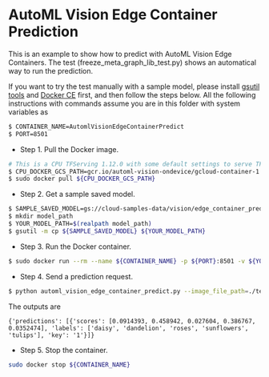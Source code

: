 # AutoML Vision Edge Container Prediction

This is an example to show how to predict with AutoML Vision Edge Containers.
The test (freeze_meta_graph_lib_test.py) shows an automatical way to run the
prediction.

If you want to try the test manually with a sample model, please install
[gsutil tools](https://cloud.google.com/storage/docs/gsutil_install) and
[Docker CE](https://docs.docker.com/install/) first, and then follow the steps
below. All the following instructions with commands assume you are in this
folder with system variables as

```bash
$ CONTAINER_NAME=AutomlVisionEdgeContainerPredict
$ PORT=8501
```

+   Step 1. Pull the Docker image.

```bash
# This is a CPU TFServing 1.12.0 with some default settings to serve TF models.
$ CPU_DOCKER_GCS_PATH=gcr.io/automl-vision-ondevice/gcloud-container-1.12.0:latest
$ sudo docker pull ${CPU_DOCKER_GCS_PATH}
```

+   Step 2. Get a sample saved model.

```bash
$ SAMPLE_SAVED_MODEL=gs://cloud-samples-data/vision/edge_container_predict/saved_model.pb
$ mkdir model_path
$ YOUR_MODEL_PATH=$(realpath model_path)
$ gsutil -m cp ${SAMPLE_SAVED_MODEL} ${YOUR_MODEL_PATH}
```

+   Step 3. Run the Docker container.

```bash
$ sudo docker run --rm --name ${CONTAINER_NAME} -p ${PORT}:8501 -v ${YOUR_MODEL_PATH}:/tmp/mounted_model/0001 -t ${CPU_DOCKER_GCS_PATH}
```

+   Step 4. Send a prediction request.

```bash
$ python automl_vision_edge_container_predict.py --image_file_path=./test.jpg --image_key=1 --port_number=${PORT}
```

The outputs are

```
{'predictions': [{'scores': [0.0914393, 0.458942, 0.027604, 0.386767, 0.0352474], 'labels': ['daisy', 'dandelion', 'roses', 'sunflowers', 'tulips'], 'key': '1'}]}
```

+   Step 5. Stop the container.

```bash
sudo docker stop ${CONTAINER_NAME}
```
